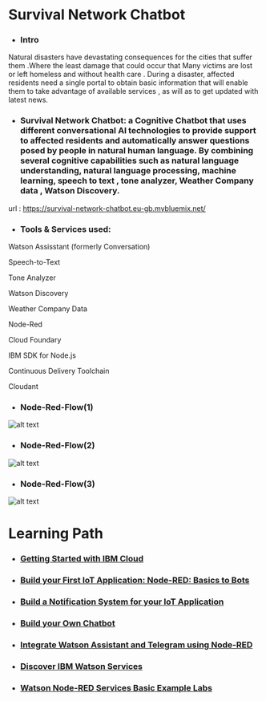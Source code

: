 # Survival Network Chatbot

- ### Intro
Natural disasters have devastating consequences for the cities that suffer them .Where the least damage that could occur that Many victims are lost or left homeless and without health care .
During a disaster, affected residents need a single portal to obtain  basic information that will enable them to take advantage of available services , as will as to get updated with latest news.

- ### Survival Network Chatbot: a Cognitive Chatbot that uses different conversational AI technologies to provide support to affected residents and  automatically answer questions posed by people in natural human language. By combining several cognitive capabilities such as natural language understanding, natural language processing, machine learning, speech to text , tone analyzer, Weather Company data , Watson Discovery.


url : https://survival-network-chatbot.eu-gb.mybluemix.net/

- ### Tools & Services used: 

Watson Assisstant (formerly Conversation)

Speech-to-Text

Tone Analyzer

Watson Discovery

Weather Company Data

Node-Red

Cloud Foundary

IBM SDK for Node.js

Continuous Delivery Toolchain

Cloudant


- ### Node-Red-Flow(1)
![alt text](https://raw.githubusercontent.com/ansgohar/IBMCallForCodeTeamI/master/Chatbot/conversation-flow/1.PNG)

- ### Node-Red-Flow(2)
![alt text](https://raw.githubusercontent.com/ansgohar/IBMCallForCodeTeamI/master/Chatbot/conversation-flow/2.PNG)

- ### Node-Red-Flow(3)
![alt text](https://raw.githubusercontent.com/ansgohar/IBMCallForCodeTeamI/master/Chatbot/conversation-flow/3.PNG)


# Learning Path

- ### [Getting Started with IBM Cloud](https://developer.ibm.com/africa/skills/innovator-getting-started-with-ibm-cloud/)



- ### [Build your First IoT Application: Node-RED: Basics to Bots](https://developer.ibm.com/africa/skills/innovator-node-red-basics-to-bots/)  


- ### [Build a Notification System for your IoT Application](https://developer.ibm.com/africa/skills/innovator-build-notification-system-iot-application/)


- ### [Build your Own Chatbot](https://developer.ibm.com/africa/skills/innovator-chatbot-for-good/)



- ### [Integrate Watson Assistant and Telegram using Node-RED](https://developer.ibm.com/africa/skills/innovator-integrate-watson-assistant-and-telegram-using-node-red/)


- ### [Discover IBM Watson Services](https://developer.ibm.com/africa/skills/innovator-discover-watson-services/)



- ### [Watson Node-RED Services Basic Example Labs](https://github.com/watson-developer-cloud/node-red-labs/tree/master/basic_examples)





